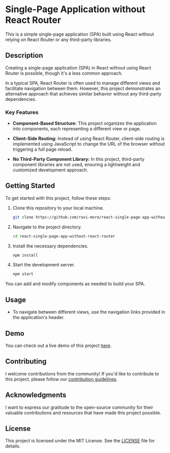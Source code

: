 # Single-Page Application without React Router

This is a simple single-page application (SPA) built using React without relying on React Router or any third-party libraries.

## Description

Creating a single-page application (SPA) in React without using React Router is possible, though it's a less common approach.

In a typical SPA, React Router is often used to manage different views and facilitate navigation between them. However, this project demonstrates an alternative approach that achieves similar behavior without any third-party dependencies.

### Key Features

- **Component-Based Structure:** This project organizes the application into components, each representing a different view or page.

- **Client-Side Routing:** Instead of using React Router, client-side routing is implemented using JavaScript to change the URL of the browser without triggering a full page reload.

- **No Third-Party Component Library:** In this project, third-party component libraries are not used, ensuring a lightweight and customized development approach.

## Getting Started

To get started with this project, follow these steps:

1. Clone this repository to your local machine.

   ```bash
   git clone https://github.com/ravi-more/react-single-page-app-without-react-router.git
   ```

2. Navigate to the project directory.

    ```bash
    cd react-single-page-app-without-react-router
    ```

3. Install the necessary dependencies.

    ```bash
    npm install
    ```

4. Start the development server.

    ```bash
    npm start
    ```

You can add and modify components as needed to build your SPA.

## Usage

- To navigate between different views, use the navigation links provided in the application's header.

## Demo

You can check out a live demo of this project [here](https://react-spa-without-react-router.netlify.app/).

## Contributing

I welcome contributions from the community! If you'd like to contribute to this project, please follow our [contribution guidelines](CONTRIBUTING.md).

## Acknowledgments

I want to express our gratitude to the open-source community for their valuable contributions and resources that have made this project possible.

## License

This project is licensed under the MIT License. See the [LICENSE](LICENSE) file for details.
